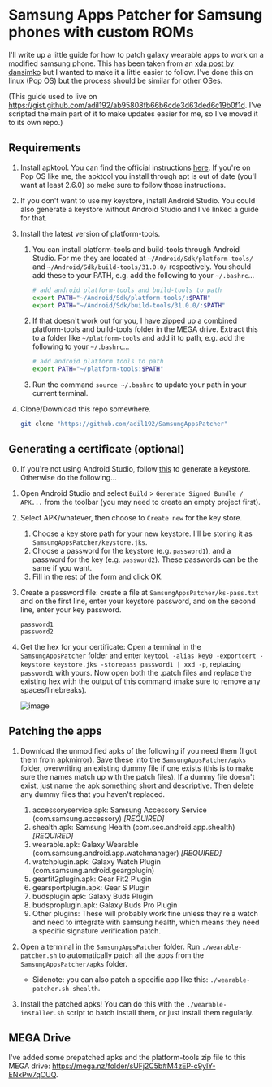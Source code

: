 # Samsung Apps Patcher for Samsung phones with custom ROMs

I'll write up a little guide for how to patch galaxy wearable apps to work on a modified samsung phone. This has been taken from an [xda post by dansimko](https://forum.xda-developers.com/t/app-mod-galaxy-wearable-patch-for-samsung-phones-with-custom-roms.4208143/) but I wanted to make it a little easier to follow. I've done this on linux (Pop OS) but the process should be similar for other OSes.

(This guide used to live on https://gist.github.com/adil192/ab95808fb66b6cde3d63ded6c19b0f1d. I've scripted the main part of it to make updates easier for me, so I've moved it to its own repo.)



## Requirements

1. Install apktool. You can find the official instructions [here](https://ibotpeaches.github.io/Apktool/install/). If you're on Pop OS like me, the apktool you install through apt is out of date (you'll want at least 2.6.0) so make sure to follow those instructions.

2. If you don't want to use my keystore, install Android Studio. You could also generate a keystore without Android Studio and I've linked a guide for that.

3. Install the latest version of platform-tools.

   1. You can install platform-tools and build-tools through Android Studio. For me they are located at `~/Android/Sdk/platform-tools/` and `~/Android/Sdk/build-tools/31.0.0/` respectively. You should add these to your PATH, e.g. add the following to your `~/.bashrc`...

      ```bash
      # add android platform-tools and build-tools to path
      export PATH="~/Android/Sdk/platform-tools/:$PATH"
      export PATH="~/Android/Sdk/build-tools/31.0.0/:$PATH"
      ```

   2. If that doesn't work out for you, I have zipped up a combined platform-tools and build-tools folder in the MEGA drive. Extract this to a folder like `~/platform-tools` and add it to path, e.g. add the following to your `~/.bashrc`...

      ```bash
      # add android platform tools to path
      export PATH="~/platform-tools:$PATH"
      ```

   3. Run the command `source ~/.bashrc` to update your path in your current terminal.

4. Clone/Download this repo somewhere. 

   ```bash
   git clone "https://github.com/adil192/SamsungAppsPatcher"
   ```



## Generating a certificate (optional)

0. If you're not using Android Studio, follow [this](https://stackoverflow.com/questions/3997748/how-can-i-create-a-keystore) to generate a keystore. Otherwise do the following...

1. Open Android Studio and select `Build` > `Generate Signed Bundle / APK...` from the toolbar (you may need to create an empty project first).

2. Select APK/whatever, then choose to `Create new` for the key store.

   1. Choose a key store path for your new keystore. I'll be storing it as `SamsungAppsPatcher/keystore.jks`.
   2. Choose a password for the keystore (e.g. `password1`), and a password for the key (e.g. `password2`). These passwords can be the same if you want.
   3. Fill in the rest of the form and click OK.

3. Create a password file: create a file at `SamsungAppsPatcher/ks-pass.txt` and on the first line, enter your keystore password, and on the second line, enter your key password.

   ```
   password1
   password2
   ```

4. Get the hex for your certificate: Open a terminal in the `SamsungAppsPatcher` folder and enter `keytool -alias key0 -exportcert -keystore keystore.jks -storepass password1 | xxd -p`, replacing `password1` with yours. Now open both the .patch files and replace the existing hex with the output of this command (make sure to remove any spaces/linebreaks).

   ![image](https://user-images.githubusercontent.com/21128619/142562030-6ef6528a-f474-42a2-b3f2-142ea0bff430.png)



## Patching the apps

1. Download the unmodified apks of the following if you need them (I got them from [apkmirror](https://www.apkmirror.com/)). Save these into the `SamsungAppsPatcher/apks` folder, overwriting an existing dummy file if one exists (this is to make sure the names match up with the patch files). If a dummy file doesn't exist, just name the apk something short and descriptive. Then delete any dummy files that you haven't replaced.

   1. accessoryservice.apk: Samsung Accessory Service (com.samsung.accessory) *[REQUIRED]*
   2. shealth.apk: Samsung Health (com.sec.android.app.shealth) *[REQUIRED]*
   3. wearable.apk: Galaxy Wearable (com.samsung.android.app.watchmanager) *[REQUIRED]*
   4. watchplugin.apk: Galaxy Watch Plugin (com.samsung.android.geargplugin)
   5. gearfit2plugin.apk: Gear Fit2 Plugin
   6. gearsportplugin.apk: Gear S Plugin
   7. budsplugin.apk: Galaxy Buds Plugin
   8. budsproplugin.apk: Galaxy Buds Pro Plugin
   9. Other plugins: These will probably work fine unless they're a watch and need to integrate with samsung health, which means they need a specific signature verification patch.
   
2. Open a terminal in the `SamsungAppsPatcher` folder. Run `./wearable-patcher.sh` to automatically patch all the apps from the `SamsungAppsPatcher/apks` folder.
   - Sidenote: you can also patch a specific app like this: `./wearable-patcher.sh shealth`.

3. Install the patched apks! You can do this with the `./wearable-installer.sh` script to batch install them, or just install them regularly.




## MEGA Drive

I've added some prepatched apks and the platform-tools zip file to this MEGA drive: https://mega.nz/folder/sUFj2C5b#M4zEP-c9ylY-ENxPw7qCUQ.
